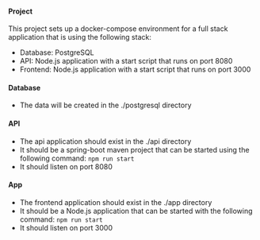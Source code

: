 #### Project
This project sets up a docker-compose environment for a full stack application that is using the following stack:
* Database: PostgreSQL
* API: Node.js application with a start script that runs on port 8080
* Frontend: Node.js application with a start script that runs on port 3000

#### Database
* The data will be created in the ./postgresql directory

#### API
* The api application should exist in the ./api directory
* It should be a spring-boot maven project that can be started using the following command:
```npm run start```
* It should listen on port 8080

#### App
* The frontend application should exist in the ./app directory
* It should be a Node.js application that can be started with the following command:
```npm run start```
* It should listen on port 3000
